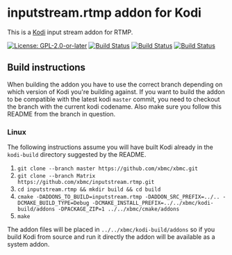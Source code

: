 # inputstream.rtmp addon for Kodi

This is a [Kodi](https://kodi.tv) input stream addon for RTMP.

[![License: GPL-2.0-or-later](https://img.shields.io/badge/License-GPL%20v2+-blue.svg)](LICENSE.md)
[![Build Status](https://travis-ci.org/xbmc/inputstream.rtmp.svg?branch=Matrix)](https://travis-ci.org/xbmc/inputstream.rtmp/branches)
[![Build Status](https://dev.azure.com/teamkodi/binary-addons/_apis/build/status/xbmc.inputstream.rtmp?branchName=Matrix)](https://dev.azure.com/teamkodi/binary-addons/_build/latest?definitionId=29&branchName=Matrix)
[![Build Status](https://jenkins.kodi.tv/view/Addons/job/xbmc/job/inputstream.rtmp/job/Matrix/badge/icon)](https://jenkins.kodi.tv/blue/organizations/jenkins/xbmc%2Finputstream.rtmp/branches/)
<!--- [![Build Status](https://ci.appveyor.com/api/projects/status/github/xbmc/inputstream.rtmp?branch=Matrix&svg=true)](https://ci.appveyor.com/project/xbmc/inputstream-rtmp?branch=Matrix) -->

## Build instructions

When building the addon you have to use the correct branch depending on which version of Kodi you're building against.
If you want to build the addon to be compatible with the latest kodi `master` commit, you need to checkout the branch with the current kodi codename.
Also make sure you follow this README from the branch in question.

### Linux

The following instructions assume you will have built Kodi already in the `kodi-build` directory 
suggested by the README.

1. `git clone --branch master https://github.com/xbmc/xbmc.git`
2. `git clone --branch Matrix https://github.com/xbmc/inputstream.rtmp.git`
3. `cd inputstream.rtmp && mkdir build && cd build`
4. `cmake -DADDONS_TO_BUILD=inputstream.rtmp -DADDON_SRC_PREFIX=../.. -DCMAKE_BUILD_TYPE=Debug -DCMAKE_INSTALL_PREFIX=../../xbmc/kodi-build/addons -DPACKAGE_ZIP=1 ../../xbmc/cmake/addons`
5. `make`

The addon files will be placed in `../../xbmc/kodi-build/addons` so if you build Kodi from source and run it directly 
the addon will be available as a system addon.
